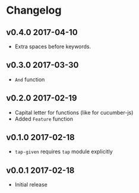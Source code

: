 # Changelog

## v0.4.0 2017-04-10

  * Extra spaces before keywords.

## v0.3.0 2017-03-30

  * `And` function

## v0.2.0 2017-02-19

  * Capital letter for functions (like for cucumber-js)
  * Added `Feature` function

## v0.1.0 2017-02-18

  * `tap-given` requires `tap` module explicitly

## v0.0.1 2017-02-18

  * Initial release

